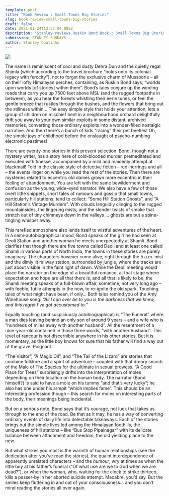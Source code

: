 ```yaml
---
template: post
title: "Book Review : Small Towns Big Stories"
slug: book-review-small-towns-big-stories
draft: false
date: 2021-01-24T13:57:04.085Z
description: "Stanley reviews Ruskin Bond Book : Small Towns Big Stories"
submission: STANLEY SUNDAYS
author: Stanley Coutinho
---
```

![](/media/24.01.2020.jpg)

The name is reminiscent of cool and dusty Dehra Dun and the quietly regal Shimla (which according to the travel brochure “holds onto its colonial legacy with ferocity”), not to forget the exclusive charm of Mussoorie – all on their lofty Himalayan perches, containing, as Ruskin Bond says, “worlds upon worlds \[of stories] within them”. Bond’s tales conjure up the winding roads that carry you up 7500 feet above MSL (and the rugged footpaths in between), as you hear the forests whistling their eerie tunes, or feel the gentle breeze that rustles through the bushes, and the flowers that bring out the stillness within… The easy simple style that holds your attention, lets a group of children on mischief bent in a neighbourhood orchard delightfully drift you away to your own similar exploits in some distant, archived memories, converting those ordinary exploits into a wonder-filled nostalgic narrative. And then there’s a bunch of kids “racing” their pet beetles! Oh, the simple joys of childhood before the onslaught of psycho-numbing electronic pastimes!

There are twenty-one stories in this present selection. Bond, though not a mystery writer, has a story here of cold-blooded murder, premeditated and executed with finesse, accompanied by a mild and maidenly attempt at blackmail! Told in the classic style of detective fiction – red-herrings and all – the events linger on while you read the rest of the stories. Then there are mysteries related to eccentric old dames grown more eccentric in their feeling of abandonment. You are left with the same bewilderment and confusion as the young, wide-eyed narrator. We also have a few of those overt little snippets, short tales of rumours and gossip that small towns, particularly hill stations, tend to collect: “Some Hill Station Ghosts”, and “A Hill Station’s Vintage Murders”. With clouds languidly clinging to the rugged mountainsides, the lingering mists, and the slender twists of smoke that stretch out of tiny chimneys down in the valleys … ghosts are but a spine-tingling whisper away. 

This rarefied atmosphere also lends itself to wistful adventures of the heart. In a semi-autobiographical mood, Bond speaks of the girl he had seen at Deoli Station and another woman he meets unexpectedly at Shamli. Bond clarifies that though there are five towns called Deoli and at least one called Shamli in various parts of North India, the towns in these stories are purely imaginary. The characters however come alive, right through the 5 a.m. mist and the dimly lit railway station, surrounded by jungle, where the tracks are just about visible in the faint light of dawn. While the Deoli meeting would place the narrator on the edge of a beautiful romance, at that stage where expectation and hope are all that there is, and all that is likely to be, the Shamli meeting speaks of a full-blown affair, sometime, not very long ago – with feeble, futile attempts in the now, to re-ignite the old spark. Touching tales of what might have been, if only… Both tales remind you of the Amy Winehouse song: *“All I can ever be to you is the darkness that we knew, and this regret I’ve got accustomed to.”*

Equally touching (and suspiciously autobiographical) is “The Funeral” where a man dies leaving behind an only son of around 9 years – and a wife who is “hundreds of miles away with another husband”. All the resentment of a nine-year-old contained in those three words, “with another husband”. This level of rancour is not discernible anywhere in his other stories. But it is momentary, as the little boy knows for sure that his father will find a way out of the grave. Poignant.

“The Visitor”, “A Magic Oil”, and “The Tail of the Lizard” are stories that combine folklore and a spirit of adventure – coupled with that dreary search of the Male of The Species for the ultimate in sexual prowess. “A Good Place for Trees” surprisingly drifts into the interpretation of moles depending on their location on the human body. The narrator (Bond himself?) is said to have a mole on his tummy “and that’s very lucky”; he also has one under his armpit “which implies fame”. This should be an interesting profession though – this search for moles on interesting parts of the body, their meanings being incidental.

But on a serious note, Bond says that it’s courage, not luck that takes us through to the end of the road. Be that as it may, he has a way of converting ordinary events of daily life into delectable takeaways. Each of the stories brings out the simple lives led among the Himalayan foothills, the uniqueness of hill stations – like “Bus Stop Pipalnagar” with its delicate balance between attachment and freedom, the old yielding place to the new.

But what strikes you most is the warmth of human relationships (see the dedication after you’ve read the stories), the quaint interdependence of apparently unrelated characters – and the *humour*, wry at times as when the little boy at his father’s funeral (“Of what use are we to God when we are dead?”), or when the woman, who, waiting for the clock to strike thirteen, kills a passer-by in her aborted suicide attempt. Macabre, you’d say. But the smiles keep fluttering in and out of your consciousness... and you don’t mind reading the stories all over again.
